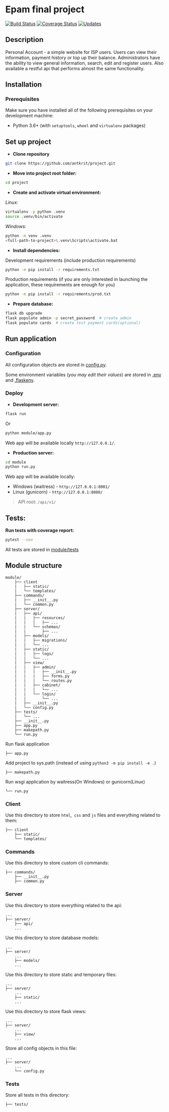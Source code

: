 # Epam final project
[![Build Status](https://travis-ci.com/antkrit/project.svg?branch=main)](https://travis-ci.com/antkrit/project)
[![Coverage Status](https://coveralls.io/repos/github/antkrit/project/badge.svg?branch=main)](https://coveralls.io/github/antkrit/project?branch=main)
[![Updates](https://pyup.io/repos/github/antkrit/project/shield.svg)](https://pyup.io/repos/github/antkrit/project/)

## Description
Personal Account - a simple website for ISP users. Users can view their information, payment history or top up their
balance. Administrators have the ability to view general information, search, edit and register users.
Also available a restful api that performs almost the same functionality.

## Installation
### Prerequisites
Make sure you have installed all of the following prerequisites on your development machine:
- Python 3.6+ (with `setuptools`,  `wheel` and `virtualenv` packages)

## Set up project
- **Clone repository**
```bash
git clone https://github.com/antkrit/project.git
```

- **Move into project root folder:**
```bash
cd project
```

- **Create and activate virtual environment:**

*Linux:*
```bash
virtualenv -p python .venv
source .venv/bin/activate
```

*Windows:*
```bash
python -m venv .venv
<full-path-to-project>\.venv\Scripts\activate.bat
```

- **Install dependencies:**

Development requirements (include production requirements)
```bash
python -m pip install -r requirements.txt
```

Production requirements
(if you are only interested in launching the application, these requirements are enough for you)
```bash
python -m pip install -r requirements/prod.txt
```

- **Prepare database:**
```bash
flask db upgrade
flask populate admin -p secret_password  # create admin
flask populate cards  # create test payment cards(optional)
```

## Run application
### Configuration
All configuration objects are stored in [config.py](module/server/config.py).

Some environment variables (*you may edit their values*) are stored in [.env](.env) and [.flaskenv](.flaskenv).

### Deploy
- **Development server:**
```bash
flask run
```
Or
```bash
python module/app.py
```
Web app will be available locally `http://127.0.0.1/`.

- **Production server:**
```bash
cd module
python run.py
```
Web app will be available locally:
- Windows (waitress) - `http://127.0.0.1:8001/`
- Linux (gunicorn) - `http://127.0.0.1:8080/`

> API root: `/api/v1/`

## Tests:
**Run tests with coverage report:**
```bash
pytest --cov
```
All tests are stored in [module/tests](module/tests/)

## Module structure
```
module/
    ├── client
    |   ├── static/
    |   └── templates/
    ├── commands/
    |   ├── __init__.py
    |   └── common.py
    ├── server/
    |   ├── api/
    |   |   ├── resources/
    |   |   |   ├── ...
    |   |   └── schemas/
    |   |       ├── ...
    |   ├── models/
    |   |   ├── migrations/
    |   |   └── ...
    |   ├── static/
    |   |   ├── logs/
    |   |   └── ...
    |   ├── view/
    |   |   ├── admin/
    |   |   |   ├── __init__.py
    |   |   |   ├── forms.py
    |   |   |   └── routes.py
    |   |   ├── cabinet/
    |   |   |   └── ...
    |   |   └── login/
    |   |       └── ...
    |   ├── __init__.py
    |   └── config.py
    ├── tests/
    |   └── ...
    ├── __init__.py
    ├── app.py
    ├── makepath.py
    └── run.py
```

Run flask application
```
├── app.py
```

Add project to sys.path (instead of using `python3 -m pip install -e .`)
```
├── makepath.py
```

Run wsgi application by waitress(On Windows) or gunicorn(Linux)
```
└── run.py
```

### Client
Use this directory to store `html`,` css` and `js` files and everything related to them:
```
├── client
    ├── static/
    └── templates/
```

### Commands
Use this directory to store custom cli commands:
```
├── commands/
    ├── __init__.py
    ├── common.py
```

### Server
Use this directory to store everything related to the api:
```
...
├── server/
    ├── api/
    ...
```

Use this directory to store database models:
```
...
├── server/
    ...
    ├── models/
    ...
```

Use this directory to store static and temporary files:
```
...
├── server/
    ...
    ├── static/
    ...
```

Use this directory to store flask views:
```
...
├── server/
    ...
    ├── view/
    ...
```

Store all config objects in this file:
```
...
├── server/
    ...
    └── config.py
```

### Tests
Store all tests in this directory:
```
├── tests/
```
